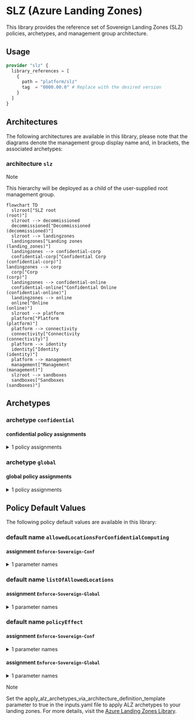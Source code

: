 # SLZ (Azure Landing Zones)
  
This library provides the reference set of Sovereign Landing Zones (SLZ) policies, archetypes, and management group architecture.
  
## Usage
  
```terraform
provider "slz" {
  library_references = [
    {
      path = "platform/slz"
      tag  = "0000.00.0" # Replace with the desired version
    }
  ]
}
```
  
## Architectures
  
The following architectures are available in this library, please note that the diagrams denote the management group display name and, in brackets, the associated archetypes:
  
### architecture `slz`
  
> [!NOTE]  
> This hierarchy will be deployed as a child of the user-supplied root management group.
  
```mermaid
flowchart TD
  slzroot["SLZ root
(root)"]
  slzroot --> decommissioned
  decommissioned["Decommissioned
(decommissioned)"]
  slzroot --> landingzones
  landingzones["Landing zones
(landing_zones)"]
  landingzones --> confidential-corp
  confidential-corp["Confidential Corp
(confidential-corp)"]
landingzones --> corp
  corp["Corp
(corp)"]
  landingzones --> confidential-online
  confidential-online["Confidential Online
(confidential-online)"]
  landingzones --> online
  online["Online
(online)"]
  slzroot --> platform
  platform["Platform
(platform)"]
  platform --> connectivity
  connectivity["Connectivity
(connectivity)"]
  platform --> identity
  identity["Identity
(identity)"]
  platform --> management
  management["Management
(management)"]
  slzroot --> sandboxes
  sandboxes["Sandboxes
(sandboxes)"]

```
  
## Archetypes
  
### archetype `confidential`
  
#### confidential policy assignments
  
<details><summary>1 policy assignments</summary>

- Enforce-Sovereign-Conf
</details>

### archetype `global`
  
#### global policy assignments
  
<details><summary>1 policy assignments</summary>

- Enforce-Sovereign-Global
</details>  

## Policy Default Values
  
The following policy default values are available in this library:

### default name `allowedLocationsForConfidentialComputing`

#### assignment `Enforce-Sovereign-Conf`
  
<details><summary>1 parameter names</summary>

- listOfAllowedLocations
</details>

### default name `listOfAllowedLocations`

#### assignment `Enforce-Sovereign-Global`
  
<details><summary>1 parameter names</summary>

- listOfAllowedLocations
</details>

### default name `policyEffect`

#### assignment `Enforce-Sovereign-Conf`
  
<details><summary>1 parameter names</summary>

- effect
</details>

#### assignment `Enforce-Sovereign-Global`
  
<details><summary>1 parameter names</summary>

- effect
</details>

> [!NOTE]  
> Set the apply_alz_archetypes_via_architecture_definition_template parameter to true in the inputs.yaml file to apply ALZ archetypes to your landing zones. For more details, visit the [Azure Landing Zones Library](https://github.com/Azure/Azure-Landing-Zones-Library/tree/main/platform/alz).